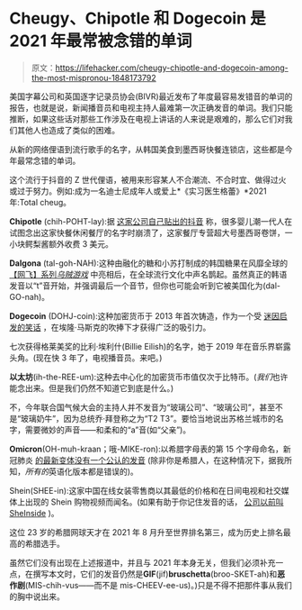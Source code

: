# Cheugy、Chipotle 和 Dogecoin 是 2021 年最常被念错的单词

> 原文：<https://lifehacker.com/cheugy-chipotle-and-dogecoin-among-the-most-mispronou-1848173792>

美国字幕公司和英国逐字记录员协会(BIVR)最近发布了年度最容易发错音的单词的报告，也就是说，新闻播音员和电视主持人最难第一次正确发音的单词。我们只能推断，如果这些话对那些工作涉及在电视上讲话的人来说是艰难的，那么它们对我们其他人也造成了类似的困难。



从新的网络俚语到流行歌手的名字，从韩国美食到墨西哥快餐连锁店，这些都是今年最常念错的单词。

这个流行于抖音的 Z 世代俚语，被用来形容某人不合潮流、不合时宜、做得过火或过于努力。例如:成为一名迪士尼成年人或爱上*《实习医生格蕾》*2021 年:Total cheug。

**Chipotle** (chih-POHT-lay):据 [这家公司自己贴出的抖音](https://www.youtube.com/watch?v=MIXPLAruTS4) 称，很多婴儿潮一代人在试图念出这家快餐休闲餐厅的名字时崩溃了，这家餐厅专营超大号墨西哥卷饼，一小块鳄梨酱额外收费 3 美元。

**Dalgona** (tal-goh-NAH):这种由融化的糖和小苏打制成的韩国糖果在风靡全球的 [【网飞】系列*乌贼游戏*](https://apnews.com/article/squid-game-strikes-nerve-south-korea-943ff3fd7269631aca6ee75da05c3757) 中亮相后，在全球流行文化中声名鹊起。虽然真正的韩语发音以“t”音开始，并强调最后一个音节，但你也可能会听到它被美国化为(dal-GO-nah)。

**Dogecoin** (DOHJ-coin):这种加密货币于 2013 年首次铸造，作为一个受 [迷因启发的笑话](https://en.wikipedia.org/wiki/Doge_(meme)) ，在埃隆·马斯克的吹捧下才获得广泛的吸引力。

七次获得格莱美奖的比利·埃利什(Billie Eilish)的名字，她于 2019 年在音乐界崭露头角。(现在快 3 年了，电视播音员。来吧。)

**以太坊**(ih-the-REE-um):这种去中心化的加密货币市值仅次于比特币。(*我们*也许能念出来。但是我们仍然不知道它到底是什么。)

不，今年联合国气候大会的主持人并不发音为“玻璃公司”、“玻璃公司”，甚至不是“玻璃奶牛”，因为总统乔·拜登称之为“T2 T3”。要恰当地说出苏格兰城市的名字，需要微妙的声音——和柔和的“a”音(如“父亲”)。

**Omicron**(OH-muh-kraan；哦-MIKE-ron):以希腊字母表的第 15 个字母命名，新冠肺炎 [的最新变体没有一个公认的发音](https://www.nytimes.com/2021/11/30/world/omicron-covid-variant-pronunciation.html) (除非你是希腊人，在这种情况下，据我所知，*所有的*英语化版本都是错误的)。

Shein(SHEE-in):这家中国在线女装零售商以其最低的价格和在日间电视和社交媒体上出现的 Shein 购物视频而闻名。(如果有助于你记住发音的话， [公司以前叫 SheInside](https://www.cityam.com/meet-shein-the-secretive-chinese-fast-fashion-firm-taking-over-online-retail/) )。

这位 23 岁的希腊网球天才在 2021 年 8 月升至世界排名第三，成为历史上排名最高的希腊选手。

虽然它们没有出现在上述报道中，并且与 2021 年本身无关，但我们必须补充一点，在撰写本文时，它们的发音仍然是**GIF**(jif)**bruschetta**(broo-SKET-ah)和**恶作剧**(MIS-chih-vus——而不是 mis-CHEEV-ee-us)。)只是不得不把那件事从我们的胸中说出来。